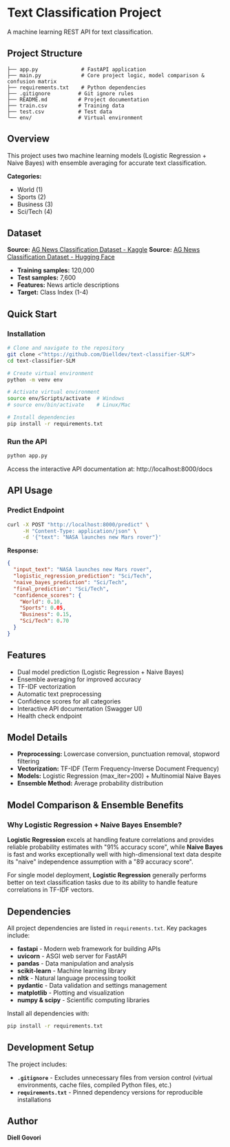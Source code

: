# Text Classification Project

A machine learning REST API for text classification.

## Project Structure

```
├── app.py              # FastAPI application
├── main.py             # Core project logic, model comparison & confusion matrix
├── requirements.txt    # Python dependencies
├── .gitignore         # Git ignore rules
├── README.md          # Project documentation
├── train.csv          # Training data
├── test.csv           # Test data
└── env/               # Virtual environment
```

## Overview

This project uses two machine learning models (Logistic Regression + Naive Bayes) with ensemble averaging for accurate text classification.

**Categories:**
- World (1)
- Sports (2) 
- Business (3)
- Sci/Tech (4)

## Dataset

**Source:** [AG News Classification Dataset - Kaggle](https://www.kaggle.com/datasets/amananandrai/ag-news-classification-dataset)
**Source:** [AG News Classification Dataset - Hugging Face](https://huggingface.co/datasets/sh0416/ag_news)
- **Training samples:** 120,000
- **Test samples:** 7,600
- **Features:** News article descriptions
- **Target:** Class Index (1-4)


## Quick Start

### Installation

```bash
# Clone and navigate to the repository
git clone <"https://github.com/Dielldev/text-classifier-SLM">
cd text-classifier-SLM

# Create virtual environment
python -m venv env

# Activate virtual environment
source env/Scripts/activate  # Windows
# source env/bin/activate    # Linux/Mac

# Install dependencies
pip install -r requirements.txt
```

### Run the API

```bash
python app.py
```

Access the interactive API documentation at: http://localhost:8000/docs

##  API Usage

### Predict Endpoint

```bash
curl -X POST "http://localhost:8000/predict" \
     -H "Content-Type: application/json" \
     -d '{"text": "NASA launches new Mars rover"}'
```

**Response:**
```json
{
  "input_text": "NASA launches new Mars rover",
  "logistic_regression_prediction": "Sci/Tech",
  "naive_bayes_prediction": "Sci/Tech",
  "final_prediction": "Sci/Tech",
  "confidence_scores": {
    "World": 0.10,
    "Sports": 0.05,
    "Business": 0.15,
    "Sci/Tech": 0.70
  }
}
```

## Features

-  Dual model prediction (Logistic Regression + Naive Bayes)
-  Ensemble averaging for improved accuracy
-  TF-IDF vectorization
-  Automatic text preprocessing
-  Confidence scores for all categories
-  Interactive API documentation (Swagger UI)
-  Health check endpoint

## Model Details

- **Preprocessing:** Lowercase conversion, punctuation removal, stopword filtering
- **Vectorization:** TF-IDF (Term Frequency-Inverse Document Frequency)
- **Models:** Logistic Regression (max_iter=200) + Multinomial Naive Bayes
- **Ensemble Method:** Average probability distribution

## Model Comparison & Ensemble Benefits

### Why Logistic Regression + Naive Bayes Ensemble?

**Logistic Regression** excels at handling feature correlations and provides reliable probability estimates with "91% accuracy score", while **Naive Bayes** is fast and works exceptionally well with high-dimensional text data despite its "naive" independence assumption with a "89 accuracy score".

For single model deployment, **Logistic Regression** generally performs better on text classification tasks due to its ability to handle feature correlations in TF-IDF vectors.

## Dependencies

All project dependencies are listed in `requirements.txt`. Key packages include:

- **fastapi** - Modern web framework for building APIs
- **uvicorn** - ASGI web server for FastAPI
- **pandas** - Data manipulation and analysis
- **scikit-learn** - Machine learning library
- **nltk** - Natural language processing toolkit
- **pydantic** - Data validation and settings management
- **matplotlib** - Plotting and visualization
- **numpy & scipy** - Scientific computing libraries

Install all dependencies with:
```bash
pip install -r requirements.txt
```

## Development Setup

The project includes:
- **`.gitignore`** - Excludes unnecessary files from version control (virtual environments, cache files, compiled Python files, etc.)
- **`requirements.txt`** - Pinned dependency versions for reproducible installations

## Author

**Diell Govori**


